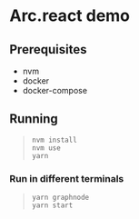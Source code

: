# Arc.react demo

## Prerequisites

- nvm
- docker
- docker-compose

## Running 

> `nvm install`  
> `nvm use`  
> `yarn` 

### Run in different terminals

> `yarn graphnode`  
> `yarn start`
